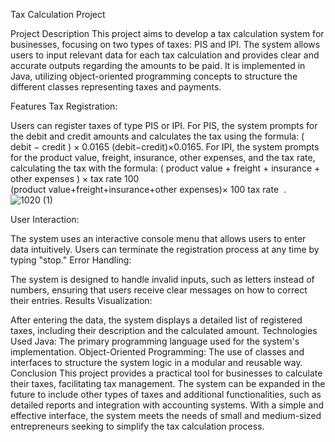 Tax Calculation Project

Project Description
This project aims to develop a tax calculation system for businesses, focusing on two types of taxes: PIS and IPI. The system allows users to input relevant data for each tax calculation and provides clear and accurate outputs regarding the amounts to be paid. It is implemented in Java, utilizing object-oriented programming concepts to structure the different classes representing taxes and payments.

Features
Tax Registration:

Users can register taxes of type PIS or IPI.
For PIS, the system prompts for the debit and credit amounts and calculates the tax using the formula: 
(
debit
−
credit
)
×
0.0165
(debit−credit)×0.0165.
For IPI, the system prompts for the product value, freight, insurance, other expenses, and the tax rate, calculating the tax with the formula: 
(
product value
+
freight
+
insurance
+
other expenses
)
×
tax rate
100
(product value+freight+insurance+other expenses)× 
100
tax rate
​
 .
 ![1020 (1)](https://github.com/user-attachments/assets/17ff61bd-599f-49fe-97e8-08361b2b8aab)

User Interaction:

The system uses an interactive console menu that allows users to enter data intuitively.
Users can terminate the registration process at any time by typing "stop."
Error Handling:

The system is designed to handle invalid inputs, such as letters instead of numbers, ensuring that users receive clear messages on how to correct their entries.
Results Visualization:

After entering the data, the system displays a detailed list of registered taxes, including their description and the calculated amount.
Technologies Used
Java: The primary programming language used for the system's implementation.
Object-Oriented Programming: The use of classes and interfaces to structure the system logic in a modular and reusable way.
Conclusion
This project provides a practical tool for businesses to calculate their taxes, facilitating tax management. The system can be expanded in the future to include other types of taxes and additional functionalities, such as detailed reports and integration with accounting systems. With a simple and effective interface, the system meets the needs of small and medium-sized entrepreneurs seeking to simplify the tax calculation process.


